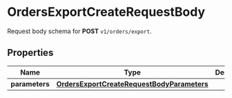

# OrdersExportCreateRequestBody

Request body schema for **POST** `v1/orders/export`.

## Properties

| Name | Type | Description |
|------------ | ------------- | ------------- |
|**parameters** | [**OrdersExportCreateRequestBodyParameters**](OrdersExportCreateRequestBodyParameters.md) |  |




